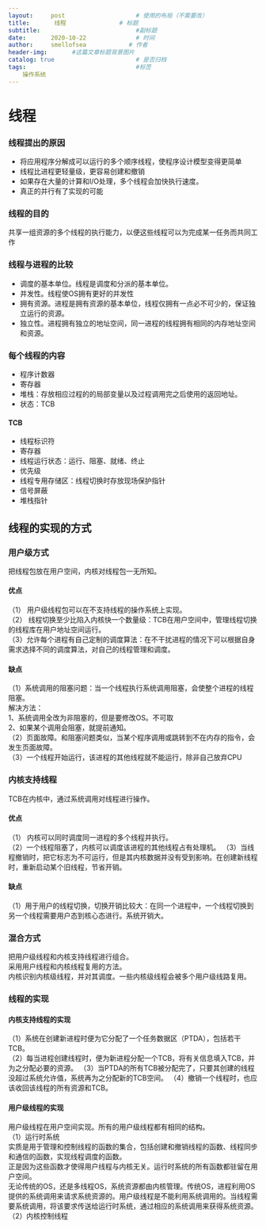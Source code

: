 ```yaml
---
layout:     post                    # 使用的布局（不需要改）
title:       线程               # 标题 
subtitle:                           #副标题
date:       2020-10-22              # 时间
author:     smellofsea            # 作者
header-img:       #这篇文章标题背景图片
catalog: true                       # 是否归档
tags:                               #标签
    操作系统
---
```


# 线程 
### 线程提出的原因
- 将应用程序分解成可以运行的多个顺序线程，使程序设计模型变得更简单
- 线程比进程更轻量级，更容易创建和撤销
- 如果存在大量的计算和I/O处理，多个线程会加快执行速度。
- 真正的并行有了实现的可能
### 线程的目的
共享一组资源的多个线程的执行能力，以便这些线程可以为完成某一任务而共同工作
### 线程与进程的比较
- 调度的基本单位。线程是调度和分派的基本单位。
- 并发性。线程使OS拥有更好的并发性
- 拥有资源。进程是拥有资源的基本单位，线程仅拥有一点必不可少的，保证独立运行的资源。
- 独立性。进程拥有独立的地址空间，同一进程的线程拥有相同的内存地址空间和资源。
### 每个线程的内容
- 程序计数器
- 寄存器
- 堆栈：存放相应过程的的局部变量以及过程调用完之后使用的返回地址。
- 状态：TCB
#### TCB
- 线程标识符
- 寄存器
- 线程运行状态：运行、阻塞、就绪、终止
- 优先级
- 线程专用存储区：线程切换时存放现场保护指针
- 信号屏蔽
- 堆栈指针
## 线程的实现的方式
### 用户级方式
把线程包放在用户空间，内核对线程包一无所知。
#### 优点
（1） 用户级线程包可以在不支持线程的操作系统上实现。  
（2） 线程切换至少比陷入内核快一个数量级：TCB在用户空间中，管理线程切换的线程库在用户地址空间运行。  
（3）允许每个进程有自己定制的调度算法：在不干扰进程的情况下可以根据自身需求选择不同的调度算法，对自己的线程管理和调度。  
#### 缺点
（1）系统调用的阻塞问题：当一个线程执行系统调用阻塞，会使整个进程的线程阻塞。  
解决方法：  
1、系统调用全改为非阻塞的，但是要修改OS。不可取  
2、如果某个调用会阻塞，就提前通知。  
（2）页面故障。和阻塞问题类似，当某个程序调用或跳转到不在内存的指令，会发生页面故障。  
（3）一个线程开始运行，该进程的其他线程就不能运行，除非自己放弃CPU
### 内核支持线程
TCB在内核中，通过系统调用对线程进行操作。  
#### 优点
（1） 内核可以同时调度同一进程的多个线程并执行。  
（2）一个线程阻塞了，内核可以调度该进程的其他线程占有处理机。
（3）当线程撤销时，把它标志为不可运行，但是其内核数据并没有受到影响。在创建新线程时，重新启动某个旧线程，节省开销。
#### 缺点
（1）用于用户的线程切换，切换开销比较大：在同一个进程中，一个线程切换到另一个线程需要用户态到核心态进行。系统开销大。
### 混合方式
把用户级线程和内核支持线程进行组合。  
采用用户线程和内核线程复用的方法。  
内核识别内核级线程，并对其调度。一些内核级线程会被多个用户级线路复用。

### 线程的实现
#### 内核支持线程的实现
（1）系统在创建新进程时便为它分配了一个任务数据区（PTDA），包括若干TCB。  
（2）每当进程创建线程时，便为新进程分配一个TCB，将有关信息填入TCB，并为之分配必要的资源。
（3）当PTDA的所有TCB被分配完了，只要其创建的线程没超过系统允许值，系统再为之分配新的TCB空间。
（4）撤销一个线程时，也应该收回该线程的所有资源和TCB。
#### 用户级线程的实现
用户级线程在用户空间实现。所有的用户级线程都有相同的结构。  
（1）运行时系统  
实质是用于管理和控制线程的函数的集合，包括创建和撤销线程的函数、线程同步和通信的函数，实现线程调度的函数。  
正是因为这些函数才使得用户线程与内核无关。运行时系统的所有函数都驻留在用户空间。  
无论传统的OS，还是多线程OS，系统资源都由内核管理。传统OS，进程利用OS提供的系统调用来请求系统资源的。用户级线程是不能利用系统调用的。当线程需要系统调用，将该要求传送给运行时系统，通过相应的系统调用来获得系统资源。  
（2）内核控制线程  






